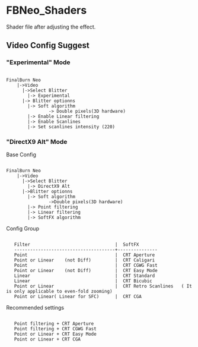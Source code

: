 # FBNeo_Shaders
Shader file after adjusting the effect.



## Video Config Suggest ##

### "Experimental" Mode ###

<pre><code>
FinalBurn Neo
    |->Video
      |->Select Blitter
        |-> Experimental
      |-> Blitter optionns
        |-> Soft algorithm
                -> Double pixels(3D hardware)
        |-> Enable Linear filtering
        |-> Enable Scanlines
        |-> Set scanlines intensity (220)
</code></pre>

### "DirectX9 Alt" Mode ###

Base Config

<pre><code>
FinalBurn Neo
    |->Video
      |->Select Blitter
        |-> DirectX9 Alt
      |->Blitter optionns
        |-> Soft algorithm
                ->Double pixels(3D hardware)
        |-> Point filtering
        |-> Linear filtering
        |-> SoftFX algorithm
</code></pre>

Config Group
<pre><code>
   Filter                                |  SoftFX
   --------------------------------------+---------------
   Point                                 |  CRT Aperture
   Point or Linear    (not Diff)         |  CRT Caligari
   Point                                 |  CRT CGWG Fast
   Point or Linear    (not Diff)         |  CRT Easy Mode
   Linear                                |  CRT Standard
   Linear                                |  CRT Bicubic
   Point or Linear                       |  CRT Retro Scanlines   ( It is only applicable to even-fold zooming)
   Point or Linear( Linear for SFC)      |  CRT CGA
</code></pre>


Recommended settings
<pre><code>
   Point filtering + CRT Aperture
   Point filtering + CRT CGWG Fast
   Point or Linear + CRT Easy Mode
   Point or Linear + CRT CGA
</code></pre>
